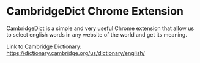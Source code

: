 # CambridgeDict Chrome Extension

CambridgeDict is a simple and very useful Chrome extension that allow us to select english words in any website of the world and get its meaning. 

Link to Cambridge Dictionary: https://dictionary.cambridge.org/us/dictionary/english/